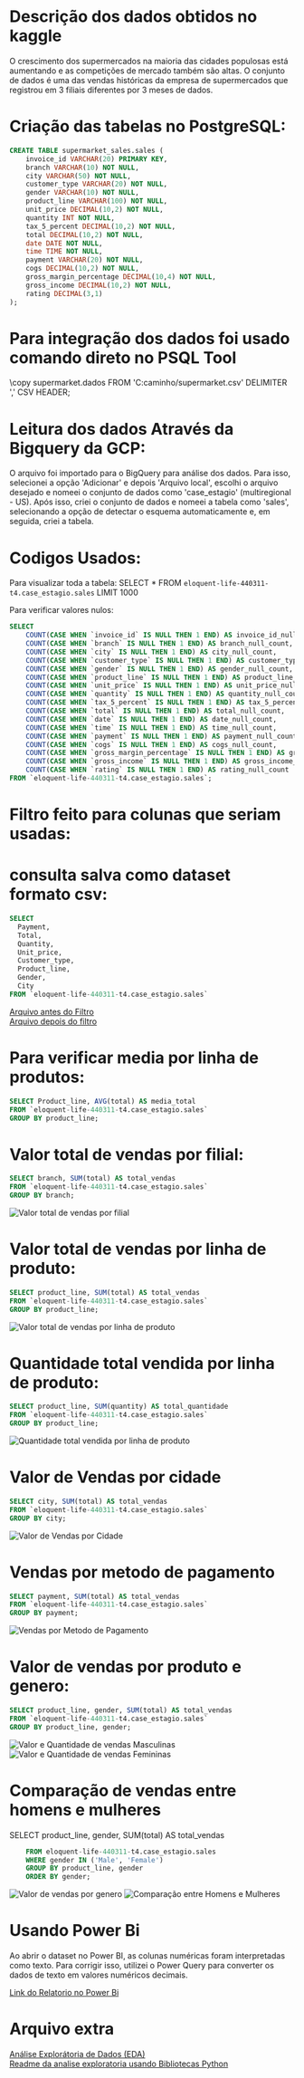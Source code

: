 # Descrição dos dados obtidos no kaggle
O crescimento dos supermercados na maioria das cidades populosas está aumentando e as competições de mercado também são altas. O conjunto de dados é uma das vendas históricas da empresa de supermercados que registrou em 3 filiais diferentes por 3 meses de dados. 


# Criação das tabelas no PostgreSQL:
```sql
CREATE TABLE supermarket_sales.sales (
    invoice_id VARCHAR(20) PRIMARY KEY,
    branch VARCHAR(10) NOT NULL,
    city VARCHAR(50) NOT NULL,
    customer_type VARCHAR(20) NOT NULL,
    gender VARCHAR(10) NOT NULL,
    product_line VARCHAR(100) NOT NULL,
    unit_price DECIMAL(10,2) NOT NULL,
    quantity INT NOT NULL,
    tax_5_percent DECIMAL(10,2) NOT NULL,
    total DECIMAL(10,2) NOT NULL,
    date DATE NOT NULL,
    time TIME NOT NULL,
    payment VARCHAR(20) NOT NULL,
    cogs DECIMAL(10,2) NOT NULL,
    gross_margin_percentage DECIMAL(10,4) NOT NULL,
    gross_income DECIMAL(10,2) NOT NULL,
    rating DECIMAL(3,1)
);
```
# Para integração dos dados foi usado comando direto no PSQL Tool

 \copy supermarket.dados FROM 'C:caminho/supermarket.csv' DELIMITER ',' CSV HEADER;

# Leitura dos dados Através da Bigquery da GCP:

O arquivo foi importado para o BigQuery para análise dos dados. Para isso, selecionei a opção 'Adicionar' e depois 'Arquivo local', escolhi o arquivo desejado e nomeei o conjunto de dados como 'case_estagio' (multiregional - US). Após isso, criei o conjunto de dados e nomeei a tabela como 'sales', selecionando a opção de detectar o esquema automaticamente e, em seguida, criei a tabela.

# Codigos Usados:
 Para visualizar toda a tabela:
SELECT * FROM `eloquent-life-440311-t4.case_estagio.sales` LIMIT 1000

Para verificar valores nulos: 
```sql
SELECT
    COUNT(CASE WHEN `invoice_id` IS NULL THEN 1 END) AS invoice_id_null_count,
    COUNT(CASE WHEN `branch` IS NULL THEN 1 END) AS branch_null_count,
    COUNT(CASE WHEN `city` IS NULL THEN 1 END) AS city_null_count,
    COUNT(CASE WHEN `customer_type` IS NULL THEN 1 END) AS customer_type_null_count,
    COUNT(CASE WHEN `gender` IS NULL THEN 1 END) AS gender_null_count,
    COUNT(CASE WHEN `product_line` IS NULL THEN 1 END) AS product_line_null_count,
    COUNT(CASE WHEN `unit_price` IS NULL THEN 1 END) AS unit_price_null_count,
    COUNT(CASE WHEN `quantity` IS NULL THEN 1 END) AS quantity_null_count,
    COUNT(CASE WHEN `tax_5_percent` IS NULL THEN 1 END) AS tax_5_percent_null_count,
    COUNT(CASE WHEN `total` IS NULL THEN 1 END) AS total_null_count,
    COUNT(CASE WHEN `date` IS NULL THEN 1 END) AS date_null_count,
    COUNT(CASE WHEN `time` IS NULL THEN 1 END) AS time_null_count,
    COUNT(CASE WHEN `payment` IS NULL THEN 1 END) AS payment_null_count,
    COUNT(CASE WHEN `cogs` IS NULL THEN 1 END) AS cogs_null_count,
    COUNT(CASE WHEN `gross_margin_percentage` IS NULL THEN 1 END) AS gross_margin_percentage_null_count,
    COUNT(CASE WHEN `gross_income` IS NULL THEN 1 END) AS gross_income_null_count,
    COUNT(CASE WHEN `rating` IS NULL THEN 1 END) AS rating_null_count
FROM `eloquent-life-440311-t4.case_estagio.sales`;
```
# Filtro feito para colunas que seriam usadas:
# consulta salva como dataset formato csv:
```sql
SELECT 
  Payment,
  Total,
  Quantity,
  Unit_price,
  Customer_type,
  Product_line,
  Gender,
  City
FROM `eloquent-life-440311-t4.case_estagio.sales`
```

[Arquivo antes do Filtro](data/supermarket_sales.csv)  
[Arquivo depois do filtro](data/supermarket_filter.csv)


# Para verificar media por linha de produtos:
```sql
SELECT Product_line, AVG(total) AS media_total
FROM `eloquent-life-440311-t4.case_estagio.sales`
GROUP BY product_line;
```

# Valor total de vendas por filial: 
```sql
SELECT branch, SUM(total) AS total_vendas
FROM `eloquent-life-440311-t4.case_estagio.sales`
GROUP BY branch;
```
![Valor total de vendas por filial](<image/valor de vendas por filial.png>)

# Valor total de vendas por linha de produto: 
```sql
SELECT product_line, SUM(total) AS total_vendas
FROM `eloquent-life-440311-t4.case_estagio.sales`
GROUP BY product_line;
```
![Valor total de vendas por linha de produto](<image/Valor de Vendas por Linhas de Produtos.png>)

# Quantidade total vendida por linha de produto:
```sql
SELECT product_line, SUM(quantity) AS total_quantidade
FROM `eloquent-life-440311-t4.case_estagio.sales`
GROUP BY product_line;
```
![Quantidade total vendida por linha de produto](<image/Quantidade de Itens vendidos por Linha de Produtos.png>)


# Valor de Vendas por cidade
```sql
SELECT city, SUM(total) AS total_vendas
FROM `eloquent-life-440311-t4.case_estagio.sales`
GROUP BY city;
```

![Valor de Vendas por Cidade](<image/valor de vendas por cidade.png>)


# Vendas por metodo de pagamento
```sql
SELECT payment, SUM(total) AS total_vendas
FROM `eloquent-life-440311-t4.case_estagio.sales`
GROUP BY payment;
```
![Vendas por Metodo de Pagamento](<image/Metodos de pagamentos usados.png>)

# Valor de vendas por produto e genero:
```sql 
SELECT product_line, gender, SUM(total) AS total_vendas
FROM `eloquent-life-440311-t4.case_estagio.sales`
GROUP BY product_line, gender;
```
![Valor e Quantidade de vendas Masculinas](<image/Linhas de Produtos com maior valor arrecadado entre os homens.png>)
![Valor e Quantidade de vendas Femininas](<image/Linhas de Produtos com maior valor arrecadado entre as mulheres.png>)

# Comparação de vendas entre homens e mulheres

SELECT product_line, gender, SUM(total) AS total_vendas
```sql
    FROM eloquent-life-440311-t4.case_estagio.sales
    WHERE gender IN ('Male', 'Female')
    GROUP BY product_line, gender
    ORDER BY gender;
```

![Valor de vendas por genero](<image/valor de vendas por sexo.png>)
![Comparação entre Homens e Mulheres](<image/comparaçao de linhas de produtos mais vendidos mulheres e homens.png>)


# Usando Power Bi
Ao abrir o dataset no Power BI, as colunas numéricas foram interpretadas como texto. Para corrigir isso, utilizei o Power Query para converter os dados de texto em valores numéricos decimais.

[Link do Relatorio no Power Bi](https://app.powerbi.com/links/s7DMTmb9Jb?ctid=da49a844-e2e3-40af-86a6-c3819d704f49&pbi_source=linkShare&bookmarkGuid=618e5582-8146-4942-a83f-902e80c63439)


# Arquivo extra
[Análise Explorátoria de Dados (EDA)](archives/supermarket.py)  
[Readme da analise exploratoria usando Bibliotecas Python](archives/README)